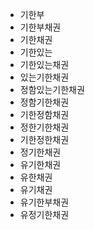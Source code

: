 - 기한부
- 기한부채권
- 기한채권
- 기한있는
- 기한있는채권
- 있는기한채권
- 정함있는기한채권
- 정함기한채권
- 기한정함채권
- 정한기한채권
- 기한정한채권
- 정기한채권
- 유기한채권
- 유한채권
- 유기채권
- 유기한부채권
- 유정기한채권